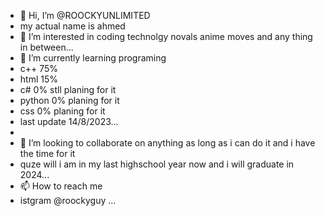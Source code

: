 - 👋 Hi, I’m @ROOCKYUNLIMITED
- my actual name is ahmed
- 👀 I’m interested in coding technolgy novals anime moves and any thing in between...
- 🌱 I’m currently learning programing
- c++ 75%
- html 15%
- c# 0% stll planing for it
- python 0%  planing for it
- css 0% planing for it
- last update 14/8/2023...
- 
- 💞️ I’m looking to collaborate on anything as long as i can do it and i have the time for it
- quze will i am in my last highschool year now and i will graduate in 2024...
- 📫 How to reach me
- istgram @roockyguy ...

<!---
ROOCKYUNLIMITED/ROOCKYUNLIMITED is a ✨ special ✨ repository because its `README.md` (this file) appears on your GitHub profile.
You can click the Preview link to take a look at your changes.
--->
